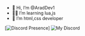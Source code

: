 - 👋 Hi, I’m @AradDev1
- 👨‍💻 I’m learning lua,js
- 👾 I’m html,css developer



[![Discord Presence](https://discord.com/users/511624732656009226)]
![My Discord](https://discord-readme-badge.vercel.app/api?id=511624732656009226)